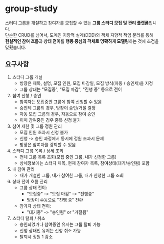 # group-study
스터디 그룹을 개설하고 참여자를 모집할 수 있는 **그룹 스터디 모집 및 관리 플랫폼**입니다.  
단순한 CRUD를 넘어서, 도메인 지향적 설계(DDD)와 객체 지향적 책임 분리를 통해  
**현실적인 참여 흐름과 상태 전이**를 **행동 중심의 객체로 명확하게 모델링**하는 것에 초점을 맞췄습니다.


## 요구사항
1. 스터디 그룹 개설
   - 방장은 제목, 설명, 모집 인원, 모집 마감일, 모집 방식(자동 / 승인제)을 지정
   - 그룹 상태는 "모집중", "모집 마감", "진행 중" 등으로 전이
2. 참여 신청 / 승인
   - 참여자는 모집중인 그룹에 참여 신청할 수 있음
   - 승인제 그룹의 경우, 방장이 승인/거절 결정
   - 자동 모집 그룹의 경우, 자동으로 참여 승인
   - 이미 참여중인 경우 중복 신청 불가
3. 참여 제한 및 그룹 정원 관리
   - 모집 인원 초과시 신청 불가
   - 신청 -> 승인 과정에서 동시에 정원 초과시 문제
   - 방장은 참여자를 강퇴할 수 있음
4. 스터디 그룹 목록 / 상세 조회
   - 전체 그룹 목록 조회(모집 중인 그룹, 내가 신청한 그룹)
   - 상세정보에는 스터디 제목, 현재 참여자 목록, 참여상태(대기/승인됨) 포함
5. 내 참여 관리
   - 내가 개설한 그룹, 내가 참여한 그룹, 내가 신청한 그룹 조회
6. 상태 전이 흐름 관리
   - 그룹 상태 전이:
     - "모집중" -> "모집 마감" -> "진행중"
     - 방장이 수동으로 "진행 중" 전환
   - 참가자 상태 전이:
     - "대기중" -> "승인됨" or "거절됨"
7. 스터디 탈퇴 / 취소
   - 승인되었거나 참여중인 유저는 그룹 탈퇴 가능
   - 신청 상태인 유저는 신청 취소 가능
   - 탈퇴시 정원 1 감소
